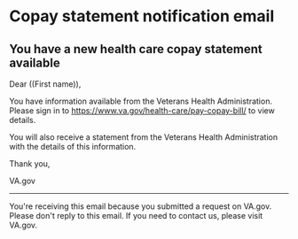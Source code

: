 # Copay statement notification email

## You have a new health care copay statement available 

Dear ((First name)), 

You have information available from the Veterans Health Administration. Please sign in to https://www.va.gov/health-care/pay-copay-bill/ to view details. 

You will also receive a statement from the Veterans Health Administration with the details of this information.

Thank you,
 
VA.gov  

------  

You're receiving this email because you submitted a request on VA.gov. Please don't reply to this email. If you need to contact us, please visit VA.gov. 
